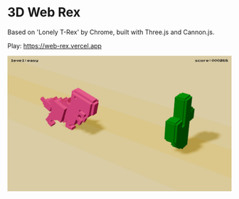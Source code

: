 # 3D Web Rex
Based on 'Lonely T-Rex' by Chrome, built with Three.js and Cannon.js.

Play: https://web-rex.vercel.app

[![3D Web Rex](public/web-rex.jpg)](https://web-rex.vercel.app "3D Web Rex")
